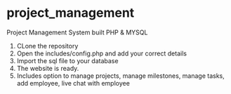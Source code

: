 # project_management
Project Management System built PHP &amp; MYSQL

1. CLone the repository
2. Open the includes/config.php and add your correct details
3. Import the sql file to your database
4. The website is ready.
5. Includes option to manage projects, manage milestones, manage tasks, add employee, live chat with employee
